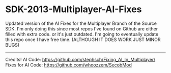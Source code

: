 # SDK-2013-Multiplayer-AI-Fixes

Updated version of the AI Fixes for the Multiplayer Branch of the Source SDK. I'm only doing this since most repos I've found on Github are either filled with extra code. or it's just outdated. I'm going to eventually update this repo once I have free time. (ALTHOUGH IT DOES WORK JUST MINOR BUGS)

--------------------------------------------------------------
Credits!
AI Code: https://github.com/stephsch/Fixing_AI_In_Multiplayer/
Fixes for AI Code: https://github.com/whoozzem/SecobMod
